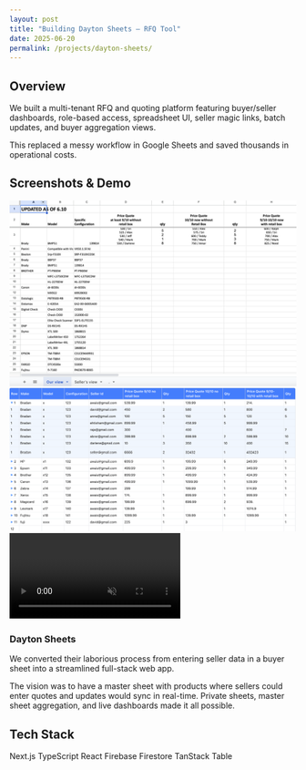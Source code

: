 ```yaml
---
layout: post
title: "Building Dayton Sheets — RFQ Tool"
date: 2025-06-20
permalink: /projects/dayton-sheets/
---
```


<h2 class="text-2xl font-bold mt-8 mb-4 border-b-2 border-indigo-200 pb-2"> Overview </h2>

We built a multi-tenant RFQ and quoting platform featuring buyer/seller dashboards, role-based access, spreadsheet UI, seller magic links, batch updates, and buyer aggregation views.  

This replaced a messy workflow in Google Sheets and saved thousands in operational costs.

<h2 class="text-2xl font-bold mt-8 mb-4 border-b-2 border-indigo-200 pb-2"> Screenshots & Demo </h2>

<div class="grid grid-cols-1 md:grid-cols-2 gap-6 mb-8">
  <img class="rounded-lg shadow-lg" src="/assets/images/dayton/spreadsheet.png" alt="Original Spreadsheet">
  <img class="rounded-lg shadow-lg" src="/assets/images/dayton/webapp.png" alt="Dayton Webapp">
</div>

<div class="flex flex-col md:flex-row gap-6 mb-8">
  <video class="rounded-lg shadow-lg flex-1" controls autoplay muted loop>
  <source src="/assets/videos/dayton/demo.mp4" type="video/mp4">
  Your browser does not support the video tag.
    </video>
  <div class="flex-1 flex flex-col justify-center">
    <h3 class="text-l font-semibold mb-2">Dayton Sheets</h3>
    <p class="mb-2">
      We converted their laborious process from entering seller data in a buyer sheet into a streamlined full-stack web app.
    </p>
    <p>
      The vision was to have a master sheet with products where sellers could enter quotes and updates would sync in real-time. Private sheets, master sheet aggregation, and live dashboards made it all possible.
    </p>
  </div>
</div>

<h2 class="text-2xl font-bold mt-8 mb-4 border-b-2 border-indigo-200 pb-2"> Tech Stack </h2>

<div class="flex flex-wrap gap-2">
  <span class="bg-indigo-100 text-indigo-800 px-3 py-1 rounded-full text-sm">Next.js</span>
  <span class="bg-indigo-100 text-indigo-800 px-3 py-1 rounded-full text-sm">TypeScript</span>
  <span class="bg-indigo-100 text-indigo-800 px-3 py-1 rounded-full text-sm">React</span>
  <span class="bg-indigo-100 text-indigo-800 px-3 py-1 rounded-full text-sm">Firebase</span>
  <span class="bg-indigo-100 text-indigo-800 px-3 py-1 rounded-full text-sm">Firestore</span>
  <span class="bg-indigo-100 text-indigo-800 px-3 py-1 rounded-full text-sm">TanStack Table</span>
</div>


